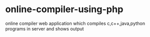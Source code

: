 # online-compiler-using-php
online compiler web application which compiles c,c++,java,python programs in server and shows output
